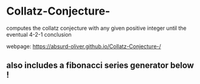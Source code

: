 # Collatz-Conjecture-
computes the collatz conjecture with any given positive integer until the eventual 4-2-1 conclusion 

webpage: https://absurd-oliver.github.io/Collatz-Conjecture-/

## also includes a fibonacci series generator below !